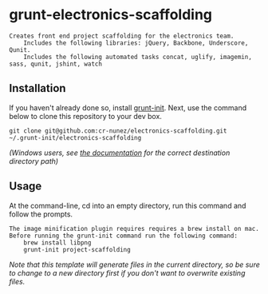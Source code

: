 # grunt-electronics-scaffolding



```
Creates front end project scaffolding for the electronics team.
	Includes the following libraries: jQuery, Backbone, Underscore, Qunit.
	Includes the following automated tasks concat, uglify, imagemin, sass, qunit, jshint, watch

```

[grunt-init]: http://gruntjs.com/project-scaffolding

## Installation
If you haven't already done so, install [grunt-init][]. Next, use the command below to clone this repository to your dev box. 

```
git clone git@github.com:cr-nunez/electronics-scaffolding.git ~/.grunt-init/electronics-scaffolding
```

_(Windows users, see [the documentation][grunt-init] for the correct destination directory path)_

## Usage

At the command-line, cd into an empty directory, run this command and follow the prompts.

```
The image minification plugin requires requires a brew install on mac.
Before running the grunt-init command run the following command:
	brew install libpng
	grunt-init project-scaffolding
```

_Note that this template will generate files in the current directory, so be sure to change to a new directory first if you don't want to overwrite existing files._

